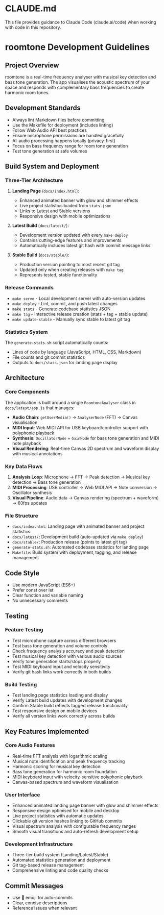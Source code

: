 # CLAUDE.md

This file provides guidance to Claude Code (claude.ai/code) when working with code in this repository.

# roomtone Development Guidelines

## Project Overview

roomtone is a real-time frequency analyser with musical key detection and
bass tone generation. The app visualises the acoustic spectrum of your space
and responds with complementary bass frequencies to create harmonic room tones.

## Development Standards

- Always lint Markdown files before committing
- Use the Makefile for deployment (includes linting)
- Follow Web Audio API best practices
- Ensure microphone permissions are handled gracefully
- All audio processing happens locally (privacy-first)
- Focus on bass frequency range for room tone generation
- Test tone generation at safe volumes

## Build System and Deployment

### Three-Tier Architecture

1. **Landing Page** (`docs/index.html`):
   - Enhanced animated banner with glow and shimmer effects
   - Live project statistics loaded from `stats.json`
   - Links to Latest and Stable versions
   - Responsive design with mobile optimizations

2. **Latest Build** (`docs/latest/`):
   - Development version updated with every `make deploy`
   - Contains cutting-edge features and improvements
   - Automatically includes latest git hash with commit message links

3. **Stable Build** (`docs/stable/`):
   - Production version pointing to most recent git tag
   - Updated only when creating releases with `make tag`
   - Represents tested, stable functionality

### Release Commands

- `make serve` - Local development server with auto-version updates
- `make deploy` - Lint, commit, and push latest changes
- `make stats` - Generate codebase statistics JSON
- `make tag` - Interactive release creation (stats + tag + stable update)
- `make update-stable` - Manually sync stable to latest git tag

### Statistics System

The `generate-stats.sh` script automatically counts:

- Lines of code by language (JavaScript, HTML, CSS, Markdown)
- File counts and git commit statistics
- Outputs to `docs/stats.json` for landing page display

## Architecture

### Core Components

The application is built around a single `RoomtoneAnalyser` class in `docs/latest/app.js` that manages:

- **Audio Chain**: `getUserMedia()` → `AnalyserNode` (FFT) → Canvas visualisation
- **MIDI Input**: Web MIDI API for USB keyboard/controller support with polyphonic playback
- **Synthesis**: `OscillatorNode` + `GainNode` for bass tone generation and MIDI note playback
- **Visual Rendering**: Real-time Canvas 2D spectrum and waveform display with musical annotations

### Key Data Flows

1. **Analysis Loop**: Microphone → FFT → Peak detection → Musical key detection → Bass tone generation
2. **MIDI Processing**: USB controller → Web MIDI API → Note conversion → Oscillator synthesis
3. **Visual Pipeline**: Audio data → Canvas rendering (spectrum + waveform) → 60fps updates

### File Structure

- `docs/index.html`: Landing page with animated banner and project statistics
- `docs/latest/`: Development build (auto-updated via `make deploy`)
- `docs/stable/`: Production release (points to latest git tag)
- `generate-stats.sh`: Automated codebase statistics for landing page
- `Makefile`: Build system with deployment, tagging, and release management

## Code Style

- Use modern JavaScript (ES6+)
- Prefer const over let
- Clear function and variable naming
- No unnecessary comments

## Testing

### Feature Testing

- Test microphone capture across different browsers
- Test bass tone generation and volume controls
- Check frequency analysis accuracy and peak detection
- Test musical key detection with various audio sources
- Verify tone generation starts/stops properly
- Test MIDI keyboard input and velocity sensitivity
- Verify git hash links work correctly in both builds

### Build Testing

- Test landing page statistics loading and display
- Verify Latest build updates with development changes
- Confirm Stable build reflects tagged release functionality
- Test responsive design on mobile devices
- Verify all version links work correctly across builds

## Key Features Implemented

### Core Audio Features

- Real-time FFT analysis with logarithmic scaling
- Musical note identification and peak frequency tracking
- Harmonic scoring for musical key detection
- Bass tone generation for harmonic room foundation
- MIDI keyboard input with velocity-sensitive polyphonic playback
- Canvas-based spectrum and waveform visualisation

### User Interface

- Enhanced animated landing page banner with glow and shimmer effects
- Responsive design optimised for mobile and desktop
- Live project statistics with automatic updates
- Clickable git version hashes linking to GitHub commits
- Visual spectrum analysis with configurable frequency ranges
- Smooth visual transitions and auto-refresh development setup

### Development Infrastructure

- Three-tier build system (Landing/Latest/Stable)
- Automated statistics generation and deployment
- Git tag-based release management
- Comprehensive linting and code quality checks

## Commit Messages

- Use 🤖 emoji for auto-commits
- Clear, concise descriptions
- Reference issues when relevant
